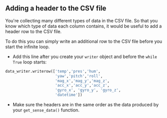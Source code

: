 ## Adding a header to the CSV file

You're collecting many different types of data in the CSV file. So that you know which type of data each column contains, it would be useful to add a header row to the CSV file.

To do this you can simply write an additional row to the CSV file before you start the infinite loop.

- Add this line after you create your `writer` object and before the `while True` loop starts:

```python
data_writer.writerow(['temp','pres','hum',
	                  'yaw','pitch','roll',
                      'mag_x','mag_y','mag_z',
                      'acc_x','acc_y','acc_z',
                      'gyro_x', 'gyro_y', 'gyro_z', 
                      'datetime'])
```

- Make sure the headers are in the same order as the data produced by your `get_sense_data()` function.
